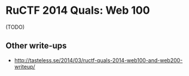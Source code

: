 # RuCTF 2014 Quals: Web 100

(TODO)

## Other write-ups

* <http://tasteless.se/2014/03/ructf-quals-2014-web100-and-web200-writeup/>
